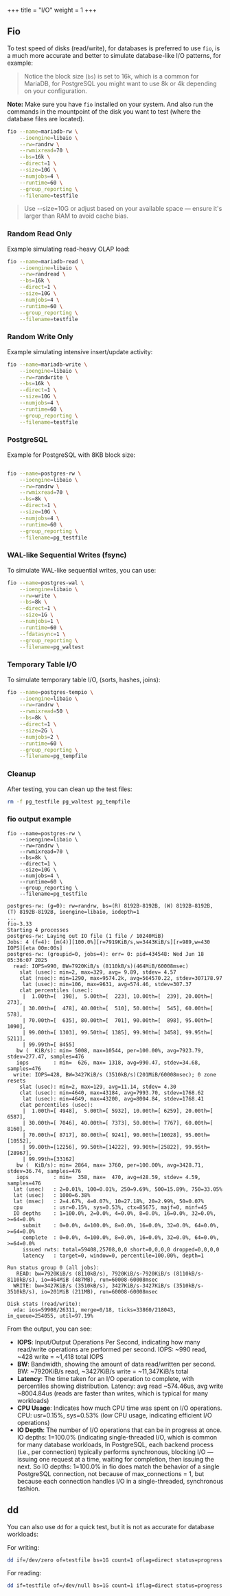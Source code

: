 +++
title = "I/O"
weight = 1
+++

## Fio

To test speed of disks (read/write), for databases is preferred to use `fio`, is a much more accurate and better to simulate database-like I/O patterns, for example:

> Notice the block size (`bs`) is set to 16k, which is a common for MariaDB, for PostgreSQL you might want to use 8k or 4k depending on your configuration.

**Note:** Make sure you have `fio` installed on your system. And also run the commands in the mountpoint of the disk you want to test (where the database files are located).

```bash
fio --name=mariadb-rw \
    --ioengine=libaio \
    --rw=randrw \
    --rwmixread=70 \
    --bs=16k \
    --direct=1 \
    --size=10G \
    --numjobs=4 \
    --runtime=60 \
    --group_reporting \
    --filename=testfile
```
> Use --size=10G or adjust based on your available space — ensure it's larger than RAM to avoid cache bias.


### Random Read Only

Example simulating read-heavy OLAP load:

```bash
fio --name=mariadb-read \
    --ioengine=libaio \
    --rw=randread \
    --bs=16k \
    --direct=1 \
    --size=10G \
    --numjobs=4 \
    --runtime=60 \
    --group_reporting \
    --filename=testfile
```

### Random Write Only

Example simulating intensive insert/update activity:

```bash
fio --name=mariadb-write \
    --ioengine=libaio \
    --rw=randwrite \
    --bs=16k \
    --direct=1 \
    --size=10G \
    --numjobs=4 \
    --runtime=60 \
    --group_reporting \
    --filename=testfile
```


### PostgreSQL

Example for PostgreSQL with 8KB block size:

```bash

fio --name=postgres-rw \
    --ioengine=libaio \
    --rw=randrw \
    --rwmixread=70 \
    --bs=8k \
    --direct=1 \
    --size=10G \
    --numjobs=4 \
    --runtime=60 \
    --group_reporting \
    --filename=pg_testfile
```

### WAL-like Sequential Writes (fsync)

To simulate WAL-like sequential writes, you can use:

```bash
fio --name=postgres-wal \
    --ioengine=libaio \
    --rw=write \
    --bs=8k \
    --direct=1 \
    --size=1G \
    --numjobs=1 \
    --runtime=60 \
    --fdatasync=1 \
    --group_reporting \
    --filename=pg_waltest
```

### Temporary Table I/O

To simulate temporary table I/O, (sorts, hashes, joins):

```bash
fio --name=postgres-tempio \
    --ioengine=libaio \
    --rw=randrw \
    --rwmixread=50 \
    --bs=8k \
    --direct=1 \
    --size=2G \
    --numjobs=2 \
    --runtime=60 \
    --group_reporting \
    --filename=pg_tempfile
```

### Cleanup
After testing, you can clean up the test files:

```bash
rm -f pg_testfile pg_waltest pg_tempfile
```

### fio output example

```plaintext
fio --name=postgres-rw \
    --ioengine=libaio \
    --rw=randrw \
    --rwmixread=70 \
    --bs=8k \
    --direct=1 \
    --size=10G \
    --numjobs=4 \
    --runtime=60 \
    --group_reporting \
    --filename=pg_testfile

postgres-rw: (g=0): rw=randrw, bs=(R) 8192B-8192B, (W) 8192B-8192B, (T) 8192B-8192B, ioengine=libaio, iodepth=1
...
fio-3.33
Starting 4 processes
postgres-rw: Laying out IO file (1 file / 10240MiB)
Jobs: 4 (f=4): [m(4)][100.0%][r=7919KiB/s,w=3443KiB/s][r=989,w=430 IOPS][eta 00m:00s]
postgres-rw: (groupid=0, jobs=4): err= 0: pid=434548: Wed Jun 18 05:36:07 2025
  read: IOPS=990, BW=7920KiB/s (8110kB/s)(464MiB/60008msec)
    slat (usec): min=2, max=329, avg= 9.89, stdev= 4.57
    clat (nsec): min=1290, max=9574.2k, avg=564570.22, stdev=307178.97
     lat (usec): min=106, max=9631, avg=574.46, stdev=307.37
    clat percentiles (usec):
     |  1.00th=[  198],  5.00th=[  223], 10.00th=[  239], 20.00th=[  273],
     | 30.00th=[  478], 40.00th=[  510], 50.00th=[  545], 60.00th=[  578],
     | 70.00th=[  635], 80.00th=[  701], 90.00th=[  898], 95.00th=[ 1090],
     | 99.00th=[ 1303], 99.50th=[ 1385], 99.90th=[ 3458], 99.95th=[ 5211],
     | 99.99th=[ 8455]
   bw (  KiB/s): min= 5008, max=10544, per=100.00%, avg=7923.79, stdev=277.47, samples=476
   iops        : min=  626, max= 1318, avg=990.47, stdev=34.68, samples=476
  write: IOPS=428, BW=3427KiB/s (3510kB/s)(201MiB/60008msec); 0 zone resets
    slat (usec): min=2, max=129, avg=11.14, stdev= 4.30
    clat (usec): min=4640, max=43184, avg=7993.70, stdev=1768.62
     lat (usec): min=4649, max=43200, avg=8004.84, stdev=1768.41
    clat percentiles (usec):
     |  1.00th=[ 4948],  5.00th=[ 5932], 10.00th=[ 6259], 20.00th=[ 6587],
     | 30.00th=[ 7046], 40.00th=[ 7373], 50.00th=[ 7767], 60.00th=[ 8160],
     | 70.00th=[ 8717], 80.00th=[ 9241], 90.00th=[10028], 95.00th=[10552],
     | 99.00th=[12256], 99.50th=[14222], 99.90th=[25822], 99.95th=[28967],
     | 99.99th=[33162]
   bw (  KiB/s): min= 2864, max= 3760, per=100.00%, avg=3428.71, stdev=36.74, samples=476
   iops        : min=  358, max=  470, avg=428.59, stdev= 4.59, samples=476
  lat (usec)   : 2=0.01%, 100=0.01%, 250=9.69%, 500=15.89%, 750=33.05%
  lat (usec)   : 1000=6.38%
  lat (msec)   : 2=4.67%, 4=0.07%, 10=27.18%, 20=2.99%, 50=0.07%
  cpu          : usr=0.15%, sys=0.53%, ctx=85675, majf=0, minf=45
  IO depths    : 1=100.0%, 2=0.0%, 4=0.0%, 8=0.0%, 16=0.0%, 32=0.0%, >=64=0.0%
     submit    : 0=0.0%, 4=100.0%, 8=0.0%, 16=0.0%, 32=0.0%, 64=0.0%, >=64=0.0%
     complete  : 0=0.0%, 4=100.0%, 8=0.0%, 16=0.0%, 32=0.0%, 64=0.0%, >=64=0.0%
     issued rwts: total=59408,25708,0,0 short=0,0,0,0 dropped=0,0,0,0
     latency   : target=0, window=0, percentile=100.00%, depth=1

Run status group 0 (all jobs):
   READ: bw=7920KiB/s (8110kB/s), 7920KiB/s-7920KiB/s (8110kB/s-8110kB/s), io=464MiB (487MB), run=60008-60008msec
  WRITE: bw=3427KiB/s (3510kB/s), 3427KiB/s-3427KiB/s (3510kB/s-3510kB/s), io=201MiB (211MB), run=60008-60008msec

Disk stats (read/write):
  vda: ios=59908/26311, merge=0/18, ticks=33860/218043, in_queue=254055, util=97.19%
```

From the output, you can see:
- **IOPS**: Input/Output Operations Per Second, indicating how many read/write operations are performed per second. IOPS: ~990 read, ~428 write = ~1,418 total IOPS
- **BW**: Bandwidth, showing the amount of data read/written per second. BW: ~7920KiB/s read, ~3427KiB/s write = ~11,347KiB/s total
- **Latency**: The time taken for an I/O operation to complete, with percentiles showing distribution. Latency: avg read ~574.46us, avg write ~8004.84us (reads are faster than writes, which is typical for many workloads)
- **CPU Usage**: Indicates how much CPU time was spent on I/O operations. CPU: usr=0.15%, sys=0.53% (low CPU usage, indicating efficient I/O operations)
- **IO Depth**: The number of I/O operations that can be in progress at once. IO depths: 1=100.0% (indicating single-threaded I/O, which is common for many database workloads, In PostgreSQL, each backend process (i.e., per connection) typically performs synchronous, blocking I/O — issuing one request at a time, waiting for completion, then issuing the next. So IO depths: 1=100.0% in fio does match the behavior of a single PostgreSQL connection, not because of max_connections = 1, but because each connection handles I/O in a single-threaded, synchronous fashion.


## dd

You can also use `dd` for a quick test, but it is not as accurate for database workloads:

For writing:
```bash
dd if=/dev/zero of=testfile bs=1G count=1 oflag=direct status=progress
```

For reading:
```bash
dd if=testfile of=/dev/null bs=1G count=1 iflag=direct status=progress
```
